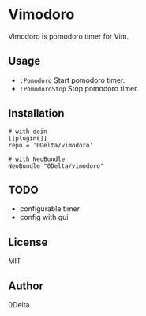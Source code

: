 # Vimodoro

Vimodoro is pomodoro timer for Vim.

## Usage

* `:Pomodoro`
   Start pomodoro timer.
* `:PomodoroStop`
   Stop pomodoro timer.

## Installation

```
# with dein
[[plugins]]
repo = '0Delta/vimodoro'

# with NeoBundle
NeoBundle "0Delta/vimodoro"
```

## TODO

 * configurable timer
 * config with gui

## License

MIT

## Author

0Delta

